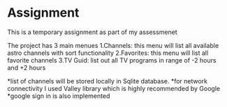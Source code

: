# Assignment
This is a temporary assignment as part of my assessmenet

The project has 3 main menues
1.Channels: this menu will list all available astro channels with sort functionality
2.Favorites: this menu will list all favorite channels
3.TV Guid: list out all TV programs in range of -2 hours and +2 hours

*list of channels will be stored locally in Sqlite database.
*for network connectivity I used Valley library which is highly recommended by Google
*google sign in is also implemented

